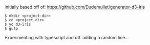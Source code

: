 Initially based off of: https://github.com/Dudemullet/generator-d3-iris

    $ mkdir <project-dir>
    $ cd <project-dir>
    $ yo d3-iris
    $ gulp

Experimenting with typescript and d3.
adding a random line...
